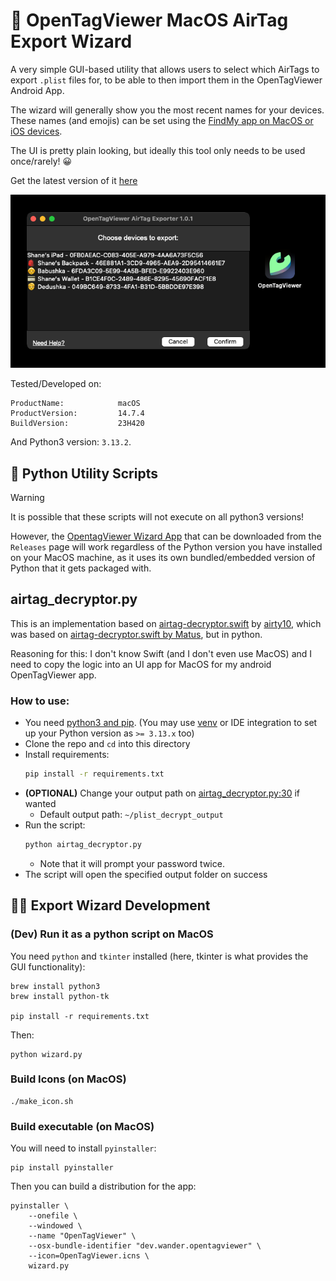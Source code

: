 # 🧙 OpenTagViewer MacOS AirTag Export Wizard

A very simple GUI-based utility that allows users to select which AirTags to export `.plist` files for,
to be able to then import them in the OpenTagViewer Android App.

The wizard will generally show you the most recent names for your devices.
These names (and emojis) can be set using the [FindMy app on MacOS or iOS devices](https://support.apple.com/en-gb/guide/iphone/iphf666e9559/ios#aria-iphe5212d100).

The UI is pretty plain looking, but ideally this tool only needs to be used once/rarely! 😀

Get the latest version of it [here](https://github.com/parawanderer/OpenTagViewer/releases?q=macos-exporter&expanded=true)

![Preview of the OpenTagViewer Airtag Export Wizard runnig on MacOS 14](./assets/app_preview.png)



Tested/Developed on:
```
ProductName:            macOS
ProductVersion:         14.7.4
BuildVersion:           23H420
```

And Python3 version: `3.13.2`.



## 🔧 Python Utility Scripts

> [!WARNING]  
> It is possible that these scripts will not execute on all python3 versions!
> 
> However, the [OpentagViewer Wizard App](https://github.com/parawanderer/OpenTagViewer/releases?q=macos-exporter&expanded=true) that can be downloaded from the `Releases` page will work regardless of the Python version you have installed on your MacOS machine, as it uses its own bundled/embedded version of Python that it gets packaged with.


## airtag_decryptor.py

This is an implementation based on [airtag-decryptor.swift](https://gist.github.com/airy10/5205dc851fbd0715fcd7a5cdde25e7c8)
by [airty10](https://gist.github.com/airy10), which was based on [airtag-decryptor.swift by Matus](https://gist.github.com/YeapGuy/f473de53c2a4e8978bc63217359ca1e4),
but in python.

Reasoning for this: I don't know Swift (and I don't even use MacOS) and I need to copy the logic into an UI app for MacOS for my android OpenTagViewer app.

### How to use:

- You need [python3 and pip](https://packaging.python.org/en/latest/tutorials/installing-packages/). (You may use [venv](https://docs.python.org/3/library/venv.html) or IDE integration to set up your Python version as `>= 3.13.x` too)
- Clone the repo and `cd` into this directory
- Install requirements:
    ```bash
    pip install -r requirements.txt
    ```
- **(OPTIONAL)** Change your output path on [airtag_decryptor.py:30](https://github.com/parawanderer/OpenTagViewer/blob/main/python/airtag_decryptor.py#L30) if wanted
    - Default output path: `~/plist_decrypt_output`
- Run the script:
    ```bash
    python airtag_decryptor.py
    ```
    - Note that it will prompt your password twice.
- The script will open the specified output folder on success



## 🧑‍💻 Export Wizard Development

### (Dev) Run it as a python script on MacOS

You need `python` and `tkinter` installed (here, tkinter is what provides the GUI functionality):
```shell
brew install python3
brew install python-tk

pip install -r requirements.txt
```

Then:
```shell
python wizard.py
```

### Build Icons (on MacOS)

```shell
./make_icon.sh
```


### Build executable (on MacOS)

You will need to install `pyinstaller`:

```shell
pip install pyinstaller
```

Then you can build a distribution for the app:

```shell
pyinstaller \
    --onefile \
    --windowed \
    --name "OpenTagViewer" \
    --osx-bundle-identifier "dev.wander.opentagviewer" \
    --icon=OpenTagViewer.icns \
    wizard.py
```

